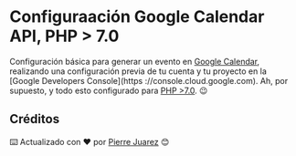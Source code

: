# Configuraación Google Calendar API, PHP > 7.0

Configuración básica para generar un evento en [Google Calendar](https://calendar.google.com/calendar/), realizando una configuración previa de tu cuenta y tu proyecto en la [Google Developers Console](https ://console.cloud.google.com).
Ah, por supuesto, y todo esto configurado para [PHP >7.0](https://www.php.net/releases/7_0_0.php). 😉


## Créditos


⌨️ Actualizado con ♥️ por [Pierre Juarez](https://www.linkedin.com/in/pierre-juarez/) 😊


